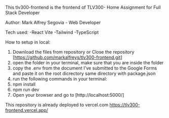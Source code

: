 This tlv300-frontend is the frontend of TLV300- Home Assignment for Full Stack Developer

Author: Mark Alfrey Segovia - Web Developer


Tech used:
-React Vite
-Tailwind
-TypeScript

How to setup in local:
1. Download the files from repository or Close the repository [https://github.com/markalfreys/tlv300-frontend.git]
2. open the folder in your terminal, make sure that you are inside the folder
3. copy the .env from the document I've submitted to the Google Forms <Full Stack Developer Main Trial Task Submission> and paste it on the root dicrectory same directory with package.json
4. run the following commands in your terminal:
5. npm install
6. npm run dev
7. Open your browser and go to [http://localhost:5000/]

This repository is already deployed to vercel.com
https://tlv300-frontend.vercel.app/

